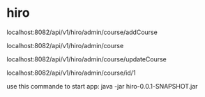 # hiro
<p>
  localhost:8082/api/v1/hiro/admin/course/addCourse

localhost:8082/api/v1/hiro/admin/course

localhost:8082/api/v1/hiro/admin/course/updateCourse

localhost:8082/api/v1/hiro/admin/course/id/1


use this commande to start app: java -jar hiro-0.0.1-SNAPSHOT.jar
</p>
